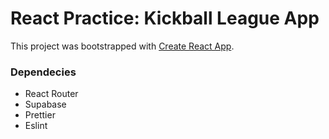 # React Practice: Kickball League App

This project was bootstrapped with [Create React App](https://github.com/facebook/create-react-app).

### Dependecies

- React Router
- Supabase
- Prettier
- Eslint
